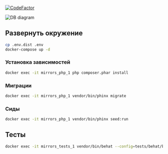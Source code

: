 [![CodeFactor](https://www.codefactor.io/repository/github/mirrorsphoto/server/badge)](https://www.codefactor.io/repository/github/mirrorsphoto/server)

![DB diagram](https://api.genmymodel.com/projects/_mgeDUIHKEeeveJPbhFhy-g/diagrams/_mgeDUoHKEeeveJPbhFhy-g/svg)


## Развернуть окружение
```bash
cp .env.dist .env
docker-compose up -d
```
### Установка зависимостей
```bash
docker exec -it mirrors_php_1 php composer.phar install
```
### Миграции
```bash
docker exec -it mirrors_php_1 vendor/bin/phinx migrate
```
### Сиды
```bash
docker exec -it mirrors_php_1 vendor/bin/phinx seed:run
```

## Тесты
```bash
docker exec -it mirrors_tests_1 vendor/bin/behat --config=tests/behat/behat.yml
```
